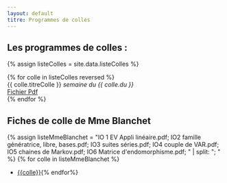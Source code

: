 ```yaml
---
layout: default
titre: Programmes de colles
---
```


## Les programmes de colles : 

{% assign listeColles = site.data.listeColles %}
<div class="panel list-group" id="tableColles">
{% for colle in listeColles reversed %}
  <div class="list-group-item" >{{ colle.titreColle }} <em>semaine du {{ colle.du }}</em>
    <div class="btn-group btn-group-sm pull-right">
      <a href="{{ colle.fichier }}" class="btn btn-primary">Fichier Pdf</a>
    </div>
  </div>{% 
  endfor %}
</div>

## Fiches de colle de Mme Blanchet

{% assign listeMmeBlanchet = "IO 1 EV Appli linéaire.pdf; IO2 famille génératrice, libre, bases.pdf; IO3 suites séries.pdf; IO4 couple de VAR.pdf; IO5 chaines de Markov.pdf; IO6 Matrice d'endomorphisme.pdf; " | split: "; " %}
{% for colle in listeMmeBlanchet %}
  - [{{colle}}](mmeBlanchet/{{colle}}){%
endfor%}
